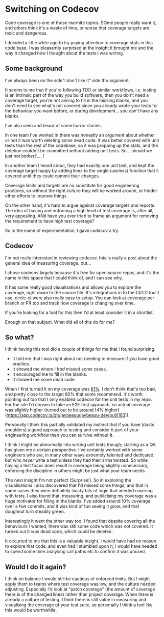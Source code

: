 # Switching on Codecov

Code coverage is one of those marmite topics.
SOme people really want it, and others think it's a waste of time, or worse that coverage targets are toxic and dangerous.

I decided a little while ago to try paying attention to coverage stats in this code base. I was pleasantly surprised at the insight it brought me and the way it changed how I thought about the tests I was writing.

## Some background

I've always been on the side"I don't like it" side the argument.

It seems to me that if you're following TDD or similar workflows, i.e. testing is an intrinsic part of the way you build software, then you don't need a coverage target, you're not aiming to fill in the missing blanks, and you don't need to see what's not covered since you already wrote your tests for the behaviour you want before, or during development... you can't have any blanks.

I've also seen and heard of some horror stories.

In one team I've worked in there was honestly an argument about whether or not it was worth deleting some dead code. It was better covered with unit tests than the rest of the codebase, so it was propping up the stats, and the deletion couldn't be committed without adding unit tests.
So... should we just not bother?.... !

In another team I heard about, they had exactly one unit test, and kept the coverage target happy by adding lines to the single (useless) function that it covered until they could commit their changes.

Coverage limits and targets are no substitute for good engineering practices, so without the right culture they will be worked around, or hinder other efforts to improve things.

On the other hand, it's hard to argue against coverage targets and reports.
The idea of having and enforcing a high level of test coverage is, after all, very appealing.
ANd have you ever tried to frame an argument for removing the requirement to have high test coverage?

So in the name of experimentation, I gave codecov a try.

## Codecov

I'm not really interested in reviewing codecov, this is really a post about the general idea of measuring coverage. but...

I chose codecov largely because it's free for open source repos, and it's _the_ name in this space that I could think of, and I can see why.

It has some really good visualisations and allows you to explore the coverage, right down to the source file.
It's integrations in to the CI/CD tool I use, circle-ci were also really easy to setup.
You can look at coverage per branch or PR too and track how coverage is changing over time.

If you're looking for a tool for this then I'd at least consider it in a shortlist.

Enough on that subject. What did all of this do for me?

## So what?

I think having this tool did a couple of things for me that I found surprising.

- It told me that I was right about not needing to measure if you have good practice.
- It showed me where I _had_ missed some cases.
- It encouraged me to fill in the blanks.
- It showed me some dead code.

When I first turned it on my coverage was
[81%](https://app.codecov.io/gh/jaybeeuu/jaybeeuu-dev/pull/131/tree).
I don't think that's too bad, and pretty close to the target 80% that some recommend.
It's worth pointing out too that I only enabled codecov for the unit tests in my repo.
For the site I'd chosen to take an E2E first approach, so actual coverage was slightly higher (turned out to be
[around](https://app.codecov.io/gh/jaybeeuu/jaybeeuu-dev/pull/182)
{4% higher}(<https://app.codecov.io/gh/jaybeeuu/jaybeeuu-dev/pull/183>)).

Personally I think this partially validated my instinct that if you have (dusts shoulders) a good approach to testing and consider it part of your engineering workflow then you can survive without it.

I think I might be abnormally into writing unit tests though; starting as a QA has given me a certain perspective.
I've certainly worked with some engineers who are, in many other ways extremely talented and dedicated, but who _never_ write a test unless they had their arms twisted.
So while having a test focus does result in coverage being slightly unnecessary, enforcing the discipline in others might be just what your team needs.

The next insight I'm not perfect (Surprise!).
So in exploring the visualisations I also discovered that I'd missed some things, and that in some cases they were definitely twisty bits of logic that needed covering with tests. I also found that, measuring, and publicising my coverage was a huge motivator for filling in the blanks.
I've added around 10% coverage over a few commits, and it was kind of fun seeing it grow, and that doughnut turn steadily green.

Interestingly it went the other way too.
I found that despite covering all the behaviours I wanted, there was still some code which was not covered. It turned out it was dead code, which could be deleted.

It occurred to me that this is a valuable insight.
I would have had no reason to explore that code, and even had I stumbled upon it, I would have needed to spend some time analysing call paths etc to confirm it was unused,

## Would I do it again?

I think on balance I would still be cautious of enforced limits. But I might apply them to teams where test coverage was low, and the culture needed adjusting.
Especially I'd look at "patch coverage" (the amount of coverage there is of the changed lines) rather than project coverage.
When there is already a culture of testing, I think there is still value in measuring and visualising the coverage of your test suite, so personally I think a tool like this would be worthwhile.
